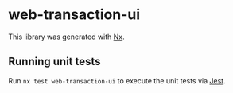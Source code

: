 # web-transaction-ui

This library was generated with [Nx](https://nx.dev).

## Running unit tests

Run `nx test web-transaction-ui` to execute the unit tests via [Jest](https://jestjs.io).

